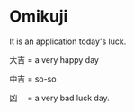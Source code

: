 # Omikuji

It is an application today's luck.

大吉 = a very happy day

中吉 = so-so

凶　 = a very bad luck day.
